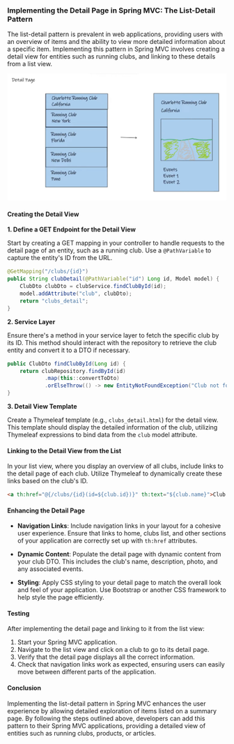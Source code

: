 ### Implementing the Detail Page in Spring MVC: The List-Detail Pattern

The list-detail pattern is prevalent in web applications, providing users with an overview of items and the ability to view more detailed information about a specific item. Implementing this pattern in Spring MVC involves creating a detail view for entities such as running clubs, and linking to these details from a list view.

![alt text](image-51.png)

#### Creating the Detail View

**1. Define a GET Endpoint for the Detail View**

Start by creating a GET mapping in your controller to handle requests to the detail page of an entity, such as a running club. Use a `@PathVariable` to capture the entity's ID from the URL.

```java
@GetMapping("/clubs/{id}")
public String clubDetail(@PathVariable("id") Long id, Model model) {
    ClubDto clubDto = clubService.findClubById(id);
    model.addAttribute("club", clubDto);
    return "clubs_detail";
}
```

**2. Service Layer**

Ensure there's a method in your service layer to fetch the specific club by its ID. This method should interact with the repository to retrieve the club entity and convert it to a DTO if necessary.

```java
public ClubDto findClubById(Long id) {
    return clubRepository.findById(id)
            .map(this::convertToDto)
            .orElseThrow(() -> new EntityNotFoundException("Club not found"));
}
```

**3. Detail View Template**

Create a Thymeleaf template (e.g., `clubs_detail.html`) for the detail view. This template should display the detailed information of the club, utilizing Thymeleaf expressions to bind data from the `club` model attribute.

#### Linking to the Detail View from the List

In your list view, where you display an overview of all clubs, include links to the detail page of each club. Utilize Thymeleaf to dynamically create these links based on the club's ID.

```html
<a th:href="@{/clubs/{id}(id=${club.id})}" th:text="${club.name}">Club Name</a>
```

#### Enhancing the Detail Page

- **Navigation Links**: Include navigation links in your layout for a cohesive user experience. Ensure that links to home, clubs list, and other sections of your application are correctly set up with `th:href` attributes.

- **Dynamic Content**: Populate the detail page with dynamic content from your club DTO. This includes the club's name, description, photo, and any associated events.

- **Styling**: Apply CSS styling to your detail page to match the overall look and feel of your application. Use Bootstrap or another CSS framework to help style the page efficiently.

#### Testing

After implementing the detail page and linking to it from the list view:

1. Start your Spring MVC application.
2. Navigate to the list view and click on a club to go to its detail page.
3. Verify that the detail page displays all the correct information.
4. Check that navigation links work as expected, ensuring users can easily move between different parts of the application.

#### Conclusion

Implementing the list-detail pattern in Spring MVC enhances the user experience by allowing detailed exploration of items listed on a summary page. By following the steps outlined above, developers can add this pattern to their Spring MVC applications, providing a detailed view of entities such as running clubs, products, or articles.